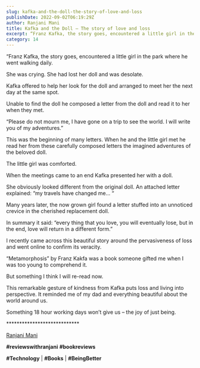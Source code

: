 ```yaml
---
slug: kafka-and-the-doll-the-story-of-love-and-loss
publishDate: 2022-09-02T06:19:29Z
author: Ranjani Mani
title: Kafka and the Doll – The story of love and loss 
excerpt: “Franz Kafka, the story goes, encountered a little girl in the park where he went walking daily. She was crying. She had lost her doll and was desolate. Kafka offered to help her look for the doll and arranged to meet her the next day at the same spot. Unable to find the doll he  ... 
category: 14
---
```


“Franz Kafka, the story goes, encountered a little girl in the park where he went walking daily.

She was crying. She had lost her doll and was desolate.

Kafka offered to help her look for the doll and arranged to meet her the next day at the same spot.

Unable to find the doll he composed a letter from the doll and read it to her when they met.

“Please do not mourn me, I have gone on a trip to see the world. I will write you of my adventures.”

This was the beginning of many letters. When he and the little girl met he read her from these carefully composed letters the imagined adventures of the beloved doll.

The little girl was comforted.

When the meetings came to an end Kafka presented her with a doll.

She obviously looked different from the original doll. An attached letter explained: “my travels have changed me… “

Many years later, the now grown girl found a letter stuffed into an unnoticed crevice in the cherished replacement doll.

In summary it said: “every thing that you love, you will eventually lose, but in the end, love will return in a different form.”

I recently came across this beautiful story around the pervasiveness of loss and went online to confirm its veracity.

“Metamorphosis” by Franz Kakfa was a book someone gifted me when I was too young to comprehend it.

But something I think I will re-read now.

This remarkable gesture of kindness from Kafka puts loss and living into perspective. It reminded me of my dad and everything beautiful about the world around us.

Something 18 hour working days won’t give us – the joy of just being.

\*\*\*\*\*\*\*\*\*\*\*\*\*\*\*\*\*\*\*\*\*\*\*\*\*\*\*\*

[Ranjani Mani](https://www.linkedin.com/feed/#)

**#reviewswithranjani** **#bookreviews**

**#Technology** | **#Books** | **#BeingBetter**
